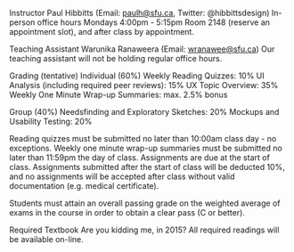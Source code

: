 Instructor
Paul Hibbitts (Email: paulh@sfu.ca, Twitter: @hibbittsdesign)
In-person office hours Mondays 4:00pm - 5:15pm Room 2148 (reserve an appointment slot), and after class by appointment.

Teaching Assistant
Warunika Ranaweera (Email: wranawee@sfu.ca)
Our teaching assistant will not be holding regular office hours.

Grading (tentative)
Individual (60%)
   Weekly Reading Quizzes: 10%
   UI Analysis (including required peer reviews): 15%
   UX Topic Overview: 35%
   Weekly One Minute Wrap-up Summaries: max. 2.5% bonus

Group (40%)
   Needsfinding and Exploratory Sketches: 20%
   Mockups and Usability Testing: 20%

Reading quizzes must be submitted no later than 10:00am class day - no exceptions. Weekly one minute wrap-up summaries must be submitted no later than 11:59pm the day of class. Assignments are due at the start of class. Assignments submitted after the start of class will be deducted 10%, and no assignments will be accepted after class without valid documentation (e.g. medical certificate).

Students must attain an overall passing grade on the weighted average of exams in the course in order to obtain a clear pass (C or better).

Required Textbook
Are you kidding me, in 2015? All required readings will be available on-line.
